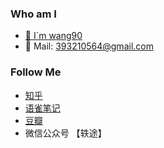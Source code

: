 ### Who am I
- [🌱 I`m wang90](https://github.com/wang90)
- 👯  Mail: 393210564@gmail.com
### Follow Me
- [知乎](https://www.zhihu.com/people/wang90_)
- [语雀笔记](https://www.yuque.com/wang90)
- [豆瓣](https://www.douban.com/people/65641304/statuses)
- 微信公众号 【轶途】
